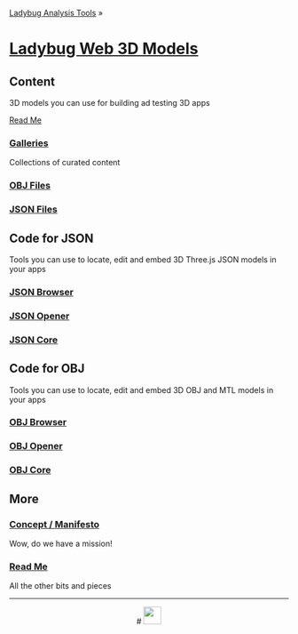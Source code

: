 ﻿[Ladybug Analysis Tools]( http://ladybug-analysis-tools.github.io/ ) »

[Ladybug Web 3D Models]( ./index.html#index.md )
===

## Content
3D models you can use for building ad testing 3D apps

[Read Me]( #readme.md )

### [Galleries]( ./galleries/index.html )

Collections of curated content

### [OBJ Files]( ./obj/index.html )

### [JSON Files]( ./json/index.html )

## Code for JSON
Tools you can use to locate, edit and embed 3D Three.js JSON models in your apps

### [JSON Browser ]( viewers/json/browser/index.html )

### [JSON Opener]( viewers/json/opener/index.html )

### [JSON Core]( viewers/json/core/index.html )


## Code for OBJ
Tools you can use to locate, edit and embed 3D OBJ and MTL models in your apps

### [OBJ Browser ]( viewers/obj/browser/index.html )

### [OBJ Opener]( viewers/obj/opener/index.html )

### [OBJ Core]( viewers/obj/core/index.html )

## More

### [Concept / Manifesto ]( #concept.md )
Wow, do we have a mission!

### [Read Me]( #readme.md )
All the other bits and pieces

***

<center title="dingbat" >
# <a href=javascript:menu.scrollTop=0; style=text-decoration:none; ><img src="http://ladybug-analysis-tools.github.io/images/ladybug-logo.png" width=32 ></a>
</center>